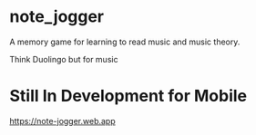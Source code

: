 # note_jogger

A memory game for learning to read music and music theory.

Think Duolingo but for music

# Still In Development for Mobile

https://note-jogger.web.app

